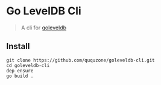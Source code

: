 Go LevelDB Cli
==============

> A cli for [goleveldb](https://github.com/syndtr/goleveldb)

## Install

```
git clone https://github.com/ququzone/goleveldb-cli.git
cd goleveldb-cli
dep ensure
go build .
```
